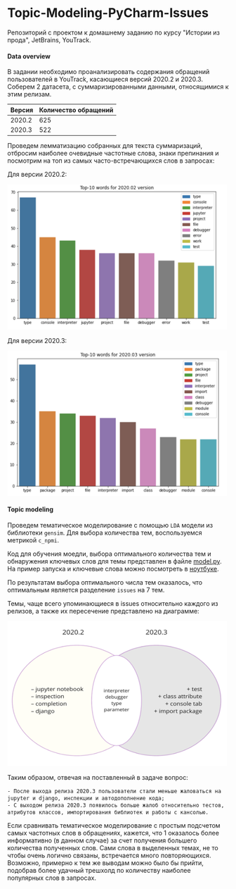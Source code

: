 # Topic-Modeling-PyCharm-Issues
Репозиторий с проектом к домашнему заданию по курсу "Истории из прода", JetBrains, YouTrack.

#### Data overview
 В задании необходимо проанализировать содержания обращений пользователей в YouTrack, касающиеся 
версий 2020.2 и 2020.3. Соберем 2 датасета, с суммаризированными данными, относящимися к этим релизам.


 **Версия** | Количество обращений | 
---|---| 
 2020.2 | 625
2020.3 | 522

Проведем лемматизацию собранных для текста суммаризаций, отбросим наиболее 
очевидные частотные слова, знаки препинания и посмотрим на топ из самых часто-встречающихся слов в запросах:

Для версии 2020.2:

<img src = images/top_10_02.png width="500" height="330">

Для версии 2020.3:

<img src = images/top_10_03.png width="500" height="330">


#### Topic modeling

Проведем тематическое моделирование с помощью `LDA` модели из
библиотеки `gensim`. Для выбора количества тем, воспользуемся
метрикой `c_npmi`. 

Код для обучения моедли, выбора оптимального количества 
тем и обнаружения ключевых слов для темы 
представлен в файле [model.py](model.py). На пример запуска и 
ключевые слова можно посмотреть в [ноутбуке](notebook.ipynb).

По результатам выбора оптимального числа тем
оказалось, что оптимальным является разделение `issues`
на 7 тем.

Темы, чаще всего упоминающиеся в issues относительно
каждого из релизов, а также их пересечение представлено
на диаграмме:

<img src = images/topic_modeling_res.png width="500" height="330">

Таким образом, отвечая на поставленный в задаче вопрос:

    - После выхода релиза 2020.3 пользователи стали меньше жаловаться на jupyter и django, инспекции и автодополнение кода;
    - С выходом релиза 2020.3 появилось больше жалоб относительно тестов, атрибутов классов, импортирования библиотек и работы с кансолью.

Если сравнивать тематическое моделирование с простым подсчетом самых частотных слов в обращениях, кажется, что
1 оказалось более информативно (в данном случае) за счет получения большего количества полученных слов.
Сами слова в выделенных темах, не то чтобы очень логично связаны, встречается много повторяющихся. 
Возможно, примерно к тем же выводам можно было бы прийти, 
подобрав более удачный трешхолд по количеству наиболее популярных слов в запросах.
